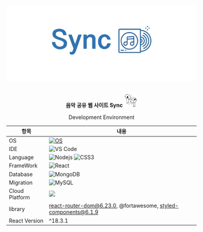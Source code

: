 

![image](https://github.com/kang-minjune/Musics-Share/blob/main/Sync%20README%20Banner.png)

<br/>

<div align="center">
  <strong align="left"> 음악 공유 웹 사이트 Sync </strong>  <img src="https://github.com/kang-minjune/Musics-Share/blob/main/client/public/images/logo.png" alt="image" width="35" height="35">
  
  Development Environment
  
  | 항목 | 내용 |
  | --- | --- |
  | OS | [![OS](https://img.shields.io/badge/OS-macOS-informational?style=flat-square&logo=apple&logoColor=white)](https://en.wikipedia.org/wiki/MacOS) |
  | IDE | ![VS Code](https://img.shields.io/badge/-VS%20Code-007ACC?style=flat-square&logo=visual-studio-code) |
  | Language | ![Nodejs](https://img.shields.io/badge/-Nodejs-black?style=flat-square&logo=Node.js) ![CSS3](https://img.shields.io/badge/-CSS3-1572B6?style=flat-square&logo=css3)|
  | FrameWork | ![React](https://img.shields.io/badge/-React-black?style=flat-square&logo=react) |
  | Database | ![MongoDB](https://img.shields.io/badge/-MongoDB-black?style=flat-square&logo=mongodb) |
  | Migration | ![MySQL](https://img.shields.io/badge/-MySQL-black?style=flat-square&logo=mysql) |
  | Cloud Platform | <img src="https://img.shields.io/badge/Amazon AWS-232F3E?style=flat-square&logo=amazonaws&logoColor=white"/> |
  | library | react-router-dom@6.23.0, @fortawesome, styled-components@6.1.9 |  
  | React Version | ^18.3.1 |

</div>
